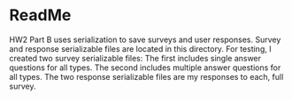 # ReadMe

HW2 Part B uses serialization to save surveys and user responses. 
Survey and response serializable files are located in this directory.
For testing, I created two survey serializable files:
The first includes single answer questions for all types. The second includes multiple answer questions for all types.
The two response serializable files are my responses to each, full survey.
